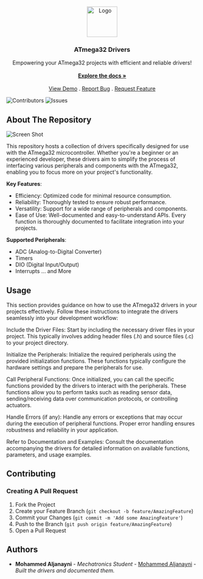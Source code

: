 <br/>
<p align="center">
  <a href="https://github.com/Elganiny/ATmega32-Drivers">
    <img src="https://cdn2-shop.mikroe.com/img/product/atmega32/atmega32-thickbox_default-1.jpg" alt="Logo" width="80" height="80">
  </a>

  <h3 align="center">ATmega32 Drivers</h3>

  <p align="center">
    Empowering your ATmega32 projects with efficient and reliable drivers!
    <br/>
    <br/>
    <a href="https://github.com/Elganiny/ATmega32-Drivers"><strong>Explore the docs »</strong></a>
    <br/>
    <br/>
    <a href="https://github.com/Elganiny/ATmega32-Drivers">View Demo</a>
    .
    <a href="https://github.com/Elganiny/ATmega32-Drivers/issues">Report Bug</a>
    .
    <a href="https://github.com/Elganiny/ATmega32-Drivers/issues">Request Feature</a>
  </p>
</p>

![Contributors](https://img.shields.io/github/contributors/Elganiny/ATmega32-Drivers?color=dark-green) ![Issues](https://img.shields.io/github/issues/Elganiny/ATmega32-Drivers) 

## About The Repository

![Screen Shot](https://miro.medium.com/max/1280/0*-u0b7K0Q6zfBcQqT.gif)

This repository hosts a collection of drivers specifically designed for use with the ATmega32 microcontroller. Whether you're a beginner or an experienced developer, these drivers aim to simplify the process of interfacing various peripherals and components with the ATmega32, enabling you to focus more on your project's functionality.

**Key Features**:
* Efficiency: Optimized code for minimal resource consumption.
* Reliability: Thoroughly tested to ensure robust performance.
* Versatility: Support for a wide range of peripherals and components.
* Ease of Use: Well-documented and easy-to-understand APIs. Every function is thoroughly documented to facilitate integration into your projects.

**Supported Peripherals**:
* ADC (Analog-to-Digital Converter)
* Timers
* DIO (Digital Input/Output)
* Interrupts
... and More

## Usage

This section provides guidance on how to use the ATmega32 drivers in your projects effectively. Follow these instructions to integrate the drivers seamlessly into your development workflow:

Include the Driver Files:
Start by including the necessary driver files in your project. This typically involves adding header files (.h) and source files (.c) to your project directory.

Initialize the Peripherals:
Initialize the required peripherals using the provided initialization functions. These functions typically configure the hardware settings and prepare the peripherals for use.

Call Peripheral Functions:
Once initialized, you can call the specific functions provided by the drivers to interact with the peripherals. These functions allow you to perform tasks such as reading sensor data, sending/receiving data over communication protocols, or controlling actuators.

Handle Errors (if any):
Handle any errors or exceptions that may occur during the execution of peripheral functions. Proper error handling ensures robustness and reliability in your application.

Refer to Documentation and Examples:
Consult the documentation accompanying the drivers for detailed information on available functions, parameters, and usage examples.

## Contributing

### Creating A Pull Request

1. Fork the Project
2. Create your Feature Branch (`git checkout -b feature/AmazingFeature`)
3. Commit your Changes (`git commit -m 'Add some AmazingFeature'`)
4. Push to the Branch (`git push origin feature/AmazingFeature`)
5. Open a Pull Request

## Authors

* **Mohammed Aljanayni** - *Mechatronics Student* - [Mohammed Aljanayni](https://github.com/Elganiny) - *Built the drivers and documented them.*
